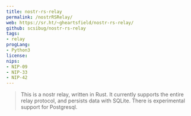 ```yaml
---
title: nostr-rs-relay
permalink: /nostrRSRelay/
web: https://sr.ht/~gheartsfield/nostr-rs-relay/
github: scsibug/nostr-rs-relay
tags:
- relay
progLang:
- Python3 
license:
nips: 
- NIP-09
- NIP-33
- NIP-42 
---
```


> This is a nostr relay, written in Rust. It currently supports the entire relay protocol, and persists data with SQLite. There is experimental support for Postgresql.